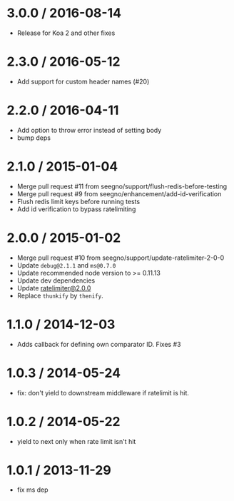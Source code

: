 3.0.0 / 2016-08-14
==================
  * Release for Koa 2 and other fixes

2.3.0 / 2016-05-12
==================

  * Add support for custom header names (#20)

2.2.0 / 2016-04-11
==================

  * Add option to throw error instead of setting body
  * bump deps

2.1.0 / 2015-01-04
==================

  * Merge pull request #11 from seegno/support/flush-redis-before-testing
  * Merge pull request #9 from seegno/enhancement/add-id-verification
  * Flush redis limit keys before running tests
  * Add id verification to bypass ratelimiting

2.0.0 / 2015-01-02
==================

  * Merge pull request #10 from seegno/support/update-ratelimiter-2-0-0
  * Update `debug@2.1.1` and `ms@0.7.0`
  * Update recommended node version to >= 0.11.13
  * Update dev dependencies
  * Update ratelimiter@2.0.0
  * Replace `thunkify` by `thenify`.

1.1.0 / 2014-12-03
==================

  * Adds callback for defining own comparator ID. Fixes #3

1.0.3 / 2014-05-24
==================

 * fix: don't yield to downstream middleware if ratelimit is hit.

1.0.2 / 2014-05-22
==================

 * yield to next only when rate limit isn't hit

1.0.1 / 2013-11-29
==================

 * fix ms dep

